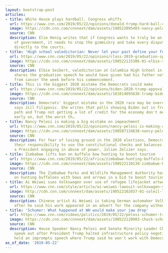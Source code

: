 ```yaml
---
layout: bootstrap-post
articles:
- title: White House plays hardball. Congress whiffs
  url: https://www.cnn.com/2019/05/22/opinions/donald-trump-hard-ball-congress-whiffs-honig/index.html
  image: https://cdn.cnn.com/cnnnext/dam/assets/190522095403-nancy-pelosi-donald-trump-05152019-super-tease.jpg
  source: CNN
  description: Elie Honig writes that if Congress wants to truly be an equal branch
    of government, it needs to stop the gimmickry and take every disputed subpoena
    directly to the courts.
- title: 'High school valedictorian: Never let your past define your future'
  url: https://www.cnn.com/2019/05/22/opinions/class-2019-graduation-speech-four-life-lessons-elbie-seibert/index.html
  image: https://cdn.cnn.com/cnnnext/dam/assets/190522115306-01-elbie-seibert-super-tease.jpg
  source: CNN
  description: Elbie Seibert, valedictorian at Columbia High School in Nampa, Idaho,
    shares the graduation speech he would have given had his father not passed away
    from cancer the week before his commencement.
- title: This is the biggest 2020 mistake the Democrats could make
  url: https://www.cnn.com/2019/05/22/opinions/biden-2020-trump-appoval-quinnipiac-poll-filipovic/index.html
  image: https://cdn.cnn.com/cnnnext/dam/assets/181014095636-trump-biden-split-super-tease.jpg
  source: CNN
  description: Democrats' biggest mistake in the 2020 race may be overconfidence,
    says Jill Filipovic. She writes that polls showing Biden out in front on the Democratic
    path and Trump not getting a lot of credit for the economy don't mean much so
    early on, but the worst th…
- title: Nancy Pelosi is making a big mistake on impeachment
  url: https://www.cnn.com/2019/05/22/opinions/nancy-pelosi-is-making-a-big-mistake-on-impeachment-zelizer/index.html
  image: https://cdn.cnn.com/cnnnext/dam/assets/190507134638-nancy-pelosi-5-7-19-super-tease.jpg
  source: CNN
  description: For fear of losing ground in the 2020 elections, Democrats are shirking
    their responsibility to use the constitutional checks and balances to restrain
    a President engaging in abuse of power, Julian Zelizer says.
- title: Zimbabwe lifts ban on buffalo bow hunting to boost tourism
  url: https://www.cnn.com/2019/05/22/africa/zimbabwe-hunting-buffalo-bow-arrow-intl-scli/index.html
  image: https://cdn.cnn.com/cnnnext/dam/assets/190522110130-zimbabwe-buffalo-stock-super-tease.jpg
  source: CNN
  description: The Zimbabwe Parks and Wildlife Management Authority has lifted a ban
    on hunting buffaloes with bows and arrows in a bid to boost tourism and revenue.
- title: Ai Weiwei sues Volkswagen over use of refugee lifejacket artwork in ad
  url: https://www.cnn.com/style/article/ai-weiwei-lawsuit-volkswagen-scli-intl/index.html
  image: http://cdn.cnn.com/cnnnext/dam/assets/190522102037-01-soleil-levant-ai-weiwei-file-super-tease.jpg
  source: CNN
  description: Chinese artist Ai Weiwei is taking German automaker Volkswagen to court
    after he said his work appeared in an advert for the company without permission.
- title: 'Schumer: What happened at WH would make your jaw drop'
  url: https://www.cnn.com/videos/politics/2019/05/22/pelosi-schumer-trump-infrastructure-response-ip-sot-vpx.cnn
  image: https://cdn.cnn.com/cnnnext/dam/assets/190522120903-chuck-schumer-5-22-19-super-tease.jpg
  source: CNN
  description: House Speaker Nancy Pelosi and Senate Minority Leader Chuck Schumer
    speak out after President Trump halted infrastructure policy negotiations and
    held an impromptu speech where Trump said he won't work with Democratic leaders.
as_of_date: '2019-05-22'
---
```


